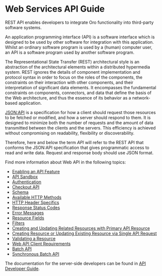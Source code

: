 <a id="web-services-api"></a>

# Web Services API Guide

REST API enables developers to integrate Oro functionality into third-party software systems.

An application programming interface (API) is a software interface which is designed to be used by other software for integration with this application.
Whilst an ordinary software program is used by a (human) computer user, an API is a software program used by
another software program.

The Representational State Transfer (REST) architectural style is an abstraction of the architectural elements
within a distributed hypermedia system. REST ignores the details of component implementation and protocol syntax in
order to focus on the roles of the components, the constraints on their interaction with other components, and their
interpretation of significant data elements. It encompasses the fundamental constraints on components, connectors,
and data that define the basis of the Web architecture, and thus the essence of its behavior as a network-based
application.

<a href="http://jsonapi.org/" target="_blank">JSON:API</a> is a specification for how a client should request those resources to
be fetched or modified, and how a server should respond to them. It is designed to minimize both the number of requests
and the amount of data transmitted between the clients and the servers. This efficiency is achieved without compromising
on readability, flexibility or discoverability.

Therefore, here and below the term *API* will refer to the REST API that conforms the JSON:API specification that gives
programmatic access to read and write data. Request and response body should use JSON format.

Find more information about Web API in the following topics:

* [Enabling an API Feature](enabling-api-feature.md)
* [API Sandbox](sandbox.md)
* [Authentication](authentication/index.md)
* [Checkout API](checkout-api.md)
* [Schema](schema.md)
* [Available HTTP Methods](http-methods.md)
* [HTTP Header Specifics](http-header-specifics.md)
* [Response Status Codes](response-status-codes.md)
* [Error Messages](error-messages.md)
* [Resource Fields](resource-fields.md)
* [Filters](filters.md)
* [Creating and Updating Related Resources with Primary API Resource](create-update-related-resources.md)
* [Creating Resource or Updating Existing Resource via Single API Request](upsert-operation.md)
* [Validating a Resource](validate-operation.md)
* [Web API Client Requirements](client-requirements.md)
* [Batch API](batch-api.md)
* [Synchronous Batch API](sync-batch-api.md)

The documentation for the server-side developers can be found in [API Developer Guide](../backend/api/index.md#web-api).

<!-- Frontend -->
